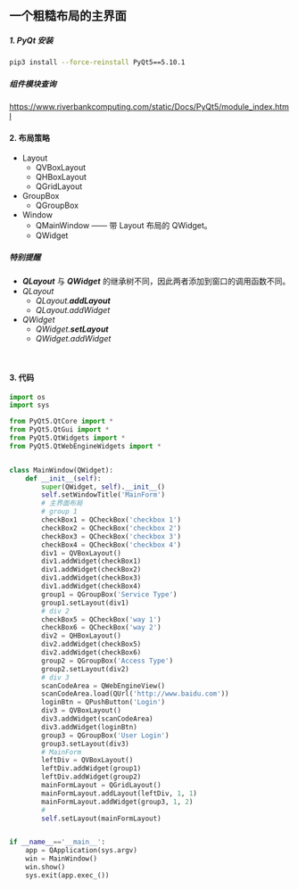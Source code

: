 ## 一个粗糙布局的主界面

##### 1. PyQt 安装
```bash
pip3 install --force-reinstall PyQt5==5.10.1
```

##### 组件模块查询
https://www.riverbankcomputing.com/static/Docs/PyQt5/module_index.html

#### 2. 布局策略
* Layout
    * QVBoxLayout
    * QHBoxLayout
    * QGridLayout
* GroupBox
    * QGroupBox
* Window
    * QMainWindow —— 带 Layout 布局的 QWidget。
    * QWidget

##### 特别提醒
* ***QLayout*** 与 ***QWidget*** 的继承树不同，因此两者添加到窗口的调用函数不同。
* *QLayout*
    * *QLayout.**addLayout***
    * *QLayout.addWidget*
* *QWidget*
    * *QWidget.**setLayout***
    * *QWidget.addWidget*

<br>

#### 3. 代码
```python
import os
import sys

from PyQt5.QtCore import *
from PyQt5.QtGui import *
from PyQt5.QtWidgets import *
from PyQt5.QtWebEngineWidgets import *


class MainWindow(QWidget):
    def __init__(self):
        super(QWidget, self).__init__()
        self.setWindowTitle('MainForm')
        # 主界面布局
        # group 1
        checkBox1 = QCheckBox('checkbox 1')
        checkBox2 = QCheckBox('checkbox 2')
        checkBox3 = QCheckBox('checkbox 3')
        checkBox4 = QCheckBox('checkbox 4')
        div1 = QVBoxLayout()
        div1.addWidget(checkBox1)
        div1.addWidget(checkBox2)
        div1.addWidget(checkBox3)
        div1.addWidget(checkBox4)
        group1 = QGroupBox('Service Type')
        group1.setLayout(div1)
        # div 2
        checkBox5 = QCheckBox('way 1')
        checkBox6 = QCheckBox('way 2')
        div2 = QHBoxLayout()
        div2.addWidget(checkBox5)
        div2.addWidget(checkBox6)
        group2 = QGroupBox('Access Type')
        group2.setLayout(div2)
        # div 3
        scanCodeArea = QWebEngineView()
        scanCodeArea.load(QUrl('http://www.baidu.com'))
        loginBtn = QPushButton('Login')
        div3 = QVBoxLayout()
        div3.addWidget(scanCodeArea)
        div3.addWidget(loginBtn)
        group3 = QGroupBox('User Login')
        group3.setLayout(div3)
        # MainForm
        leftDiv = QVBoxLayout()
        leftDiv.addWidget(group1)
        leftDiv.addWidget(group2)
        mainFormLayout = QGridLayout()
        mainFormLayout.addLayout(leftDiv, 1, 1)
        mainFormLayout.addWidget(group3, 1, 2)
        #
        self.setLayout(mainFormLayout)


if __name__=='__main__':
    app = QApplication(sys.argv)
    win = MainWindow()
    win.show()
    sys.exit(app.exec_())
```
